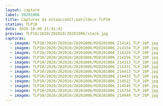 ```yaml
---
layout: capture
label: 20201006
title: Capturas da esta&ccedil;&atilde;o TLP10
station: TLP10
date: 2020-10-06 21:41:41
preview: TLP10/2020/202010/20201006/stack.jpg
capturas:
  - imagem: TLP10/2020/202010/20201006/M20201006_214141_TLP_10P.jpg
  - imagem: TLP10/2020/202010/20201006/M20201006_214154_TLP_10P.jpg
  - imagem: TLP10/2020/202010/20201006/M20201006_214224_TLP_10P.jpg
  - imagem: TLP10/2020/202010/20201006/M20201006_214256_TLP_10P.jpg
  - imagem: TLP10/2020/202010/20201006/M20201006_214313_TLP_10P.jpg
  - imagem: TLP10/2020/202010/20201006/M20201006_214331_TLP_10P.jpg
  - imagem: TLP10/2020/202010/20201006/M20201006_214413_TLP_10P.jpg
  - imagem: TLP10/2020/202010/20201006/M20201006_214433_TLP_10P.jpg
  - imagem: TLP10/2020/202010/20201006/M20201006_214522_TLP_10P.jpg
  - imagem: TLP10/2020/202010/20201006/M20201006_214549_TLP_10P.jpg
  - imagem: TLP10/2020/202010/20201006/M20201006_214754_TLP_10P.jpg
  - imagem: TLP10/2020/202010/20201006/M20201006_214949_TLP_10P.jpg
---
```

